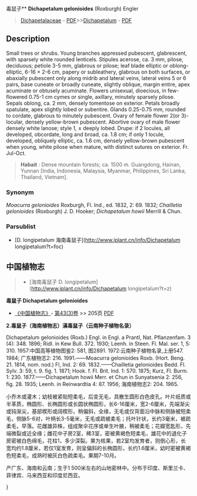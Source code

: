 毒鼠子** **Dichapetalum gelonioides** (Roxburgh) Engler

> [Dichapetalaceae](http://www.iplant.cn/info/Dichapetalaceae?t=foc) - [PDF](http://www.iplant.cn/foc/pdf/Dichapetalaceae.pdf)>>[Dichapetalum](http://www.iplant.cn/info/Dichapetalum?t=foc) - [PDF](http://www.iplant.cn/foc/pdf/Dichapetalum.pdf)

## Description

Small trees or shrubs. Young branches appressed pubescent, glabrescent, with sparsely white rounded lenticels. Stipules acerose, ca. 3 mm, pilose, deciduous; petiole 3-5 mm, glabrous or pilose; leaf blade elliptic or oblong-elliptic, 6-16 × 2-6 cm, papery or subleathery, glabrous on both surfaces, or abaxially pubescent only along midrib and lateral veins, lateral veins 5 or 6 pairs, base cuneate or broadly cuneate, slightly oblique, margin entire, apex acuminate or obtusely acuminate. Flowers unisexual, dioecious, in few-flowered 0.75-1 cm cymes or single, axillary, minutely sparsely pilose. Sepals oblong, ca. 2 mm, densely tomentose on exterior. Petals broadly spatulate, apex slightly lobed or subentire. Glands 0.25-0.75 mm, rounded to cordate, glabrous to minutely pubescent. Ovary of female flower 2(or 3)-locular, densely yellow-brown pubescent. Abortive ovary of male flower densely white lanose; style 1, ± deeply lobed. Drupe: if 2 locules, all developed, obcordate, long and broad, ca. 1.8 cm; if only 1 locule, developed, obliquely elliptic, ca. 1.6 cm, densely yellow-brown pubescent when young, white pilose when mature, with distinct sutures on exterior. Fr. Jul-Oct.


> **Habait** : 
> Dense mountain forests; ca. 1500 m. Guangdong, Hainan, Yunnan [India, Indonesia, Malaysia, Myanmar, Philippines, Sri Lanka, Thailand, Vietnam].

### Synonym
*Moacurra gelonioides* Roxburgh, Fl. Ind., ed. 1832, 2: 69. 1832; *Chailletia gelonioides* (Roxburgh) J. D. Hooker; *Dichapetalum howii* Merrill & Chun.

### Parsublist

* [D.  longipetalum  海南毒鼠子](http://www.iplant.cn/info/Dichapetalum longipetalum?t=foc)

## 中国植物志

> * [海南毒鼠子  D.  longipetalum](http://www.iplant.cn/info/Dichapetalum longipetalum?t=z)


**毒鼠子 Dichapetalum gelonioides**

* [《中国植物志》](http://www.iplant.cn/frps)- [第43(3)卷](http://www.iplant.cn/frps/vol/43(3)) >> 205页 [PDF](http://www.iplant.cn/frps/pdf/43(3)/205a.PDF)

**2.毒鼠子（海南植物志）滇毒鼠子（云南种子植物名录）**

Dichapetalum gelonioides (Roxb.) Engl. in Engl. a Prantl, Nat. Pflanzenfam. 3 (4): 348. 1896; Ridl. in Kew Bull. 372. 1930; Leenh. in Steen. Fl. Mal. ser. 1, 5: 310. 1957:中国高等植物图鉴2: 581, 图2891. 1972:云南种子植物名录,上册547. 1984; 广东植物志2: 216. 1991.——Moacurra gelonioides Roxb. (Hort. Beng. 21. 1814, nom. nod.) Fl, Ind. 2: 69. 1832.——Chailletia gelonioides Bedd. Fl. Sylv. 3: 59, t. 9. fig. 1. 1871; Hook. f. Fl. Brit. Ind. 1: 570. 1875; Kurz, Fl. Burm. 1: 230. 1877.——Dichapetalum howii Merr. et Chun in Sunyatsenia 2: 256, fig. 28. 1935; Leenh. in Reinwardtia 4: 87. 1956; 海南植物志2: 204. 1965.

小乔木或灌木；幼枝被紧贴短柔毛，后变无毛，具散生圆形白色皮孔。叶片纸质或半革质，椭圆形、长椭圆形或长圆状椭圆形，长6-16厘米，宽2-6厘米，先端渐尖或钝渐尖，基部楔形或阔楔形，稍偏斜，全缘，无毛或仅背面沿中脉和侧脉被短柔毛，侧脉5-6对，叶柄长3-5毫米，无毛或疏被柔毛；托叶针状，长约3毫米，被疏柔毛，早落。花雌雄异株，组成聚伞花序或单生叶腋，稍被柔毛；花瓣宽匙形，先端微裂或近全缘；雌花中子房2室，稀3室，密被黄褐色短柔毛，雄花中的退化子房密被白色绵毛，花柱1，多少深裂。果为核果，若2室均发育者，则倒心形，长宽均约1.8厘米，若仅1室发育，则呈偏斜的长椭圆形，长约1.6厘米，幼时密被黄褐色短柔毛，成熟时被灰白色疏柔毛。果期7-10月。

产广东、海南和云南；生于1 500米左右的山地密林中。分布于印度、斯里兰卡、菲律宾、马来西亚和印度尼西亚。

}